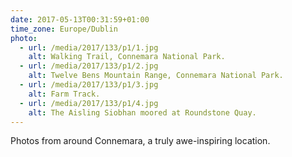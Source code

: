 ```yaml
---
date: 2017-05-13T00:31:59+01:00
time_zone: Europe/Dublin
photo:
  - url: /media/2017/133/p1/1.jpg
    alt: Walking Trail, Connemara National Park.
  - url: /media/2017/133/p1/2.jpg
    alt: Twelve Bens Mountain Range, Connemara National Park.
  - url: /media/2017/133/p1/3.jpg
    alt: Farm Track.
  - url: /media/2017/133/p1/4.jpg
    alt: The Aisling Siobhan moored at Roundstone Quay.
---
```


Photos from around Connemara, a truly awe-inspiring location.

